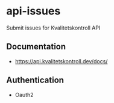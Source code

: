 # api-issues
Submit issues for Kvalitetskontroll API

## Documentation

- https://api.kvalitetskontroll.dev/docs/

## Authentication

- Oauth2
